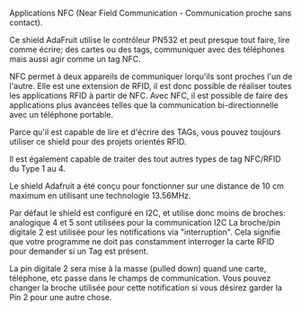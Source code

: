 Applications NFC (Near Field Communication - Communication proche sans contact).

Ce shield AdaFruit utilise le contrôleur PN532 et peut presque tout faire,
lire comme écrire; des cartes ou des tags, communiquer avec des téléphones
mais aussi agir comme un tag NFC.

NFC permet à deux appareils de communiquer lorqu'ils sont proches l'un de l'autre.
Elle est une extension de RFID, il est donc possible de réaliser toutes les applications
RFID à partir de NFC. Avec NFC, il est possible de faire des applications plus
avancées telles que la communication bi-directionnelle avec un téléphone portable.

Parce qu'il est capable de lire et d'écrire des TAGs, vous pouvez toujours
utiliser ce shield pour des projets orientés RFID.

Il est également capable de traiter des tout autres types de tag NFC/RFID du Type 1 au 4.

Le shield Adafruit a été conçu pour fonctionner sur une
distance de 10 cm maximum en utilisant une technologie 13.56MHz.

Par défaut le shield est configuré en I2C, et utilise donc moins de broches:
analogique 4 et 5 sont utilisées pour la communication I2C
La broche/pin digitale 2 est utilisée pour les notifications via "interruption".
Cela signifie que votre programme ne doit pas constamment interroger
la carte RFID pour demander si un Tag est présent.

La pin digitale 2 sera mise à la masse (pulled down) quand une carte,
téléphone, etc passe dans le champs de communication.
Vous pouvez changer la broche utilisée pour cette notification
si vous désirez garder la Pin 2 pour une autre chose. 